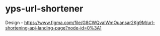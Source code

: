 # yps-url-shortener


Design - https://www.figma.com/file/G8CWQvaIWmOuansar2Kg9M/url-shortening-api-landing-page?node-id=0%3A1
